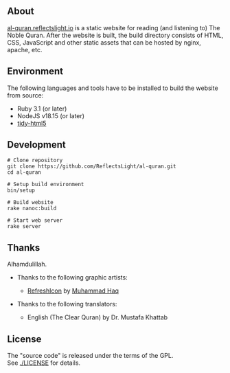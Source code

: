 ## About

[al-quran.reflectslight.io](https://al-quran.reflectslight.io) is
a static website for reading (and listening to) The Noble Quran.
After the website is built, the build directory consists of HTML,
CSS, JavaScript and other static assets that can be hosted by
nginx, apache, etc.

## Environment

The following languages and tools have to be installed to build
the website from source:

* Ruby 3.1 (or later)
* NodeJS v18.15 (or later)
* [tidy-html5](https://github.com/htacg/tidy-html5)

## Development

    # Clone repository
    git clone https://github.com/ReflectsLight/al-quran.git
    cd al-quran

    # Setup build environment
    bin/setup

    # Build website
    rake nanoc:build

    # Start web server
    rake server

## Thanks

Alhamdulillah.

* Thanks to the following graphic artists:
    - [RefreshIcon](/src/js/components/Icon.tsx)
      by
      [Muhammad Haq](https://freeicons.io/profile/823)

* Thanks to the following translators:
    - English (The Clear Quran) by Dr. Mustafa Khattab

## License

The "source code" is released under the terms of the GPL. <br>
See [./LICENSE](./LICENSE) for details.
